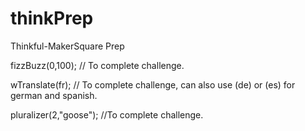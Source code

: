 # thinkPrep
Thinkful-MakerSquare Prep

fizzBuzz(0,100); // To complete challenge.

wTranslate(fr); // To complete challenge, can also use (de) or (es) for german and spanish.

pluralizer(2,"goose"); //To complete challenge.
